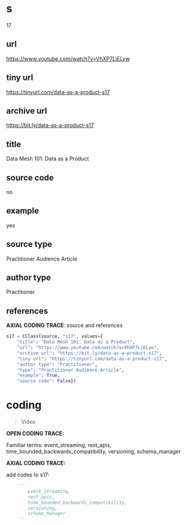 # s 
17
## url
https://www.youtube.com/watch?v=VhXP7LjELyw
## tiny url
https://tinyurl.com/data-as-a-product-s17
## archive url
https://bit.ly/data-as-a-product-s17
## title
Data Mesh 101: Data as a Product
## source code
no
## example
yes
## source type 
Practitioner Audience Article
## author type
Practitioner
## references

**AXIAL CODING TRACE**: source and references
``` python
s17 = CClass(source, "s17", values={
    "title": "Data Mesh 101: Data as a Product",
    "url": "https://www.youtube.com/watch?v=VhXP7LjELyw",
    "archive url": "https://bit.ly/data-as-a-product-s17",
    "tiny url": "https://tinyurl.com/data-as-a-product-s17",
    "author type": "Practitioner",
    "type": "Practitioner Audience Article",
    "example": True,
    "source code": False})
``` 

# coding

> Video

**OPEN CODING TRACE:**

Familiar terms: event_streaming, rest_apis, time_bounded_backwards_compatibility, versioning, schema_manager

**AXIAL CODING TRACE:**

add codes to s17: 
``` python 
    '''
        event_streaming,
        rest_apis, 
        time_bounded_backwards_compatibility,
        versioning,
        schema_manager
    '''
```